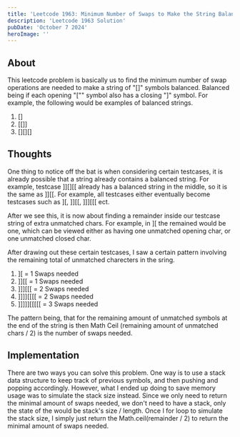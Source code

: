 ```yaml
---
title: 'Leetcode 1963: Minimum Number of Swaps to Make the String Balanced'
description: 'Leetcode 1963 Solution'
pubDate: 'October 7 2024'
heroImage: ''
---
```


## About
This leetcode problem is basically us to find the minimum number of swap operations are needed to make a string of "[]" symbols balanced. Balanced being if each opening "["" symbol also has a closing "]" symbol. For example, the following would be examples of balanced strings.

1. []
2. [[]]
3. [][][]

## Thoughts
One thing to notice off the bat is when considering certain testcases, it is already possible that a string already contains a balanced string. For example, testcase ]][][[ already has a balanced string in the middle, so it is the same as ]][[.
For example, all testcases either eventually become testcases such as ][, ]][[, ]]][[[ ect.

After we see this, it is now about finding a remainder inside our testcase string of extra unmatched chars. For example, in ][ the remained would be one, which can be viewed either as having one unmatched opening char, or one unmatched closed char.

After drawing out these certain testcases, I saw a certain pattern involving the remaining total of unmatched charecters in the sring.

1. ][ = 1 Swaps needed
2. ]][[ = 1 Swaps needed
3. ]]][[[ = 2 Swaps needed
4. ]]]][[[[ = 2 Swaps needed
5. ]]]]][[[[[ = 3 Swaps needed

The pattern being, that for the remaining amount of unmatched symbols at the end of the string is then Math Ceil (remaining amount of unmatched chars / 2) is the number of swaps needed.

## Implementation
There are two ways you can solve this problem. One way is to use a stack data structure to keep track of previous symbols, and then pushing and popping accordingly. However, what I ended up doing to save memory usage was to simulate the stack size instead. Since we only need to return the minimal amount of swaps needed, we don't need to have a stack, only the state of the would be stack's size / length. Once I for loop to simulate the stack size, I simply just return the Math.ceil(remainder / 2) to return the minimal amount of swaps needed.
